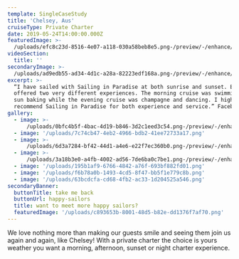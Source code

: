 ```yaml
---
template: SingleCaseStudy
title: 'Chelsey, Aus'
cruiseType: Private Charter
date: 2019-05-24T14:00:00.000Z
featuredImage: >-
  /uploads/efc8c23d-8516-4e07-a118-030a58beb8e5.png-/preview/-/enhance/22/
videoSection:
  title: ''
secondaryImage: >-
  /uploads/ad9edb55-ad34-4d1c-a28a-82223edf168a.png-/preview/-/enhance/50/
excerpt: >-
  “I have sailed with Sailing in Paradise at both sunrise and sunset. Both times
  offered two very different experiences. The morning cruise was swimming and
  sun baking while the evening cruise was champagne and dancing. I highly
  recommend Sailing in Paradise for both experience and service.” Facebook 
gallery:
  - image: >-
      /uploads/0bfc4b5f-4bac-4d19-b846-3d2c1eed3c54.png-/preview/-/enhance/50/
  - image: '/uploads/7c74cb47-4eb2-4966-bdb2-41ee72733a17.png'
  - image: >-
      /uploads/6d3a7284-bf42-44d1-a4e6-e22f7ec360b0.png-/preview/-/enhance/50/
  - image: >-
      /uploads/3a18b3e0-a4fb-4002-ad56-7de6ba0c7be1.png-/preview/-/enhance/50/
  - image: '/uploads/195b1af9-6766-4842-a76f-693bf882fd01.png'
  - image: '/uploads/f6b78a0b-1493-4cd5-8f47-bb5f1e779c8b.png'
  - image: '/uploads/63bcdcfa-cd68-4fb2-ac33-1d204525a546.png'
secondaryBanner:
  buttonTitle: take me back
  buttonUrl: happy-sailors
  title: want to meet more happy sailors?
  featuredImage: '/uploads/c893653b-8001-48d5-b82e-dd1376f7af70.png'
---
```

We love nothing more than making our guests smile and seeing them join us again and again, like Chelsey! With a private charter the choice is yours weather you want a morning, afternoon, sunset or night charter experience.

